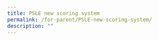 ```yaml
---
title: PSLE new scoring system
permalink: /for-parent/PSLE-new-scoring-system/
description: ""
---
```

